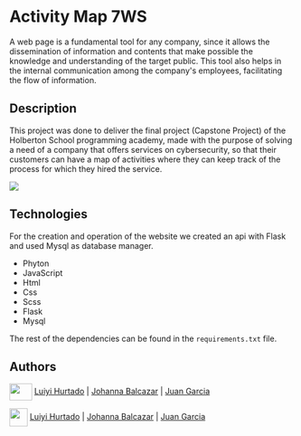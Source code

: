 
# Activity Map 7WS

A web page is a fundamental tool for any company, since it allows the dissemination of information and contents that make possible the knowledge and understanding of the target public. This tool also helps in the internal communication among the company's employees, facilitating the flow of information.

## Description

This project was done to deliver the final project (Capstone Project) of the Holberton School programming academy, made with the purpose of solving a need of a company that offers services on cybersecurity, so that their customers can have a map of activities where they can keep track of the process for which they hired the service.


![](/DB7WS/app/static/images/imageRedme.png)


## Technologies

For the creation and operation of the website we created an api with Flask and used Mysql as database manager.

- Phyton
- JavaScript
- Html
- Css
- Scss
- Flask
- Mysql

The rest of the dependencies can be found in the `requirements.txt` file.

## Authors

<a target="blank"><img align="center" src="https://raw.githubusercontent.com/rahuldkjain/github-profile-readme-generator/master/src/images/icons/Social/linked-in-alt.svg" height="30" width="40" /></a> [Luiyi Hurtado](https://www.linkedin.com/in/lfhurtado/) | [Johanna Balcazar](https://www.linkedin.com/in/johanna-balcazar-696554240/) | [Juan Garcia](https://www.linkedin.com/in/juan-garcia-161746246/)


<a href = 'https://github.com/Luiyi-F'> <img width = '32px' align= 'center' src="https://raw.githubusercontent.com/rahulbanerjee26/githubAboutMeGenerator/main/icons/github.svg" /></a> [Luiyi Hurtado](https://github.com/Luiyi-F) | [Johanna Balcazar](https://github.com/LiJoBaZar) | [Juan Garcia](https://github.com/JuanGarcia0418)